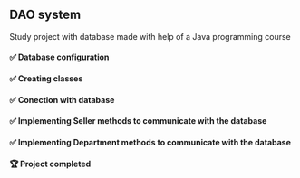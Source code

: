 ## DAO system
Study project with database made with help of a Java programming course
#### ✅ Database configuration
#### ✅ Creating classes
#### ✅ Conection with database
#### ✅ Implementing Seller methods to communicate with the database
#### ✅ Implementing Department methods to communicate with the database
#### 🏆 Project completed

